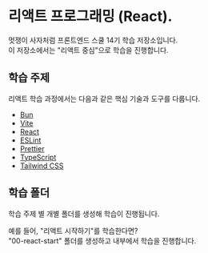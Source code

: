# 리액트 프로그래밍 (React).

멋쟁이 사자처럼 프론트엔드 스쿨 14기 학습 저장소입니다.  
이 저장소에서는 "리액트 중심"으로 학습을 진행합니다.

## 학습 주제

리액트 학습 과정에서는 다음과 같은 핵심 기술과 도구를 다룹니다.

- [Bun](https://bun.sh/)
- [Vite](https://vitejs.dev/)
- [React](https://ko.react.dev/)
- [ESLint](https://eslint.org/)
- [Prettier](https://prettier.io/)
- [TypeScript](https://www.typescriptlang.org/ko/)
- [Tailwind CSS](https://tailwindcss.com/)

## 학습 폴더

학습 주제 별 개별 폴더를 생성해 학습이 진행됩니다.

예를 들어, "리액트 시작하기"를 학습한다면?  
"00-react-start" 폴더를 생성하고 내부에서 학습을 진행합니다.
